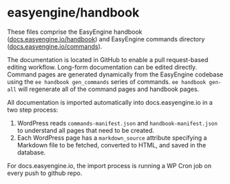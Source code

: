 easyengine/handbook
===============

These files comprise the EasyEngine handbook ([docs.easyengine.io/handbook](https://docs.easyengine.io/handbook/)) and EasyEngine commands directory ([docs.easyengine.io/commands](https://docs.easyengine.io/cli/commands/)).

The documentation is located in GitHub to enable a pull request-based editing workflow. Long-form documentation can be edited directly. Command pages are generated dynamically from the EasyEngine codebase using the `ee handbook gen_commands` series of commands. `ee handbook gen-all` will regenerate all of the command pages and handbook pages.

All documentation is imported automatically into docs.easyengine.io in a two step process:

1. WordPress reads `commands-manifest.json` and `handbook-manifest.json` to understand all pages that need to be created.
2. Each WordPress page has a `markdown_source` attribute specifying a Markdown file to be fetched, converted to HTML, and saved in the database.

For docs.easyengine.io, the import process is running a WP Cron job on every push to github repo.